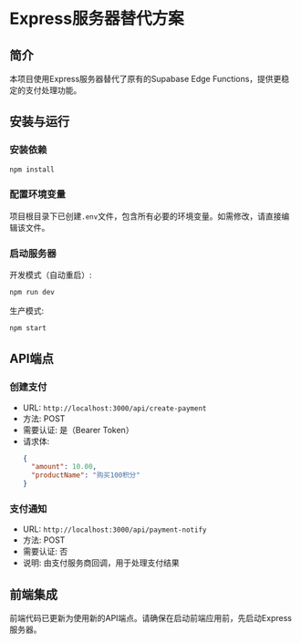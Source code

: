 # Express服务器替代方案

## 简介
本项目使用Express服务器替代了原有的Supabase Edge Functions，提供更稳定的支付处理功能。

## 安装与运行

### 安装依赖
```bash
npm install
```

### 配置环境变量
项目根目录下已创建`.env`文件，包含所有必要的环境变量。如需修改，请直接编辑该文件。

### 启动服务器
开发模式（自动重启）:
```bash
npm run dev
```

生产模式:
```bash
npm start
```

## API端点

### 创建支付
- URL: `http://localhost:3000/api/create-payment`
- 方法: POST
- 需要认证: 是（Bearer Token）
- 请求体:
  ```json
  {
    "amount": 10.00,
    "productName": "购买100积分"
  }
  ```

### 支付通知
- URL: `http://localhost:3000/api/payment-notify`
- 方法: POST
- 需要认证: 否
- 说明: 由支付服务商回调，用于处理支付结果

## 前端集成
前端代码已更新为使用新的API端点。请确保在启动前端应用前，先启动Express服务器。